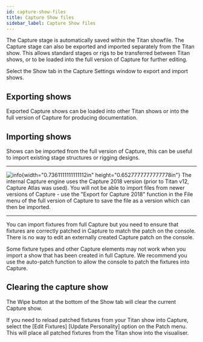 ```yaml
---
id: capture-show-files 
title: Capture Show files
sidebar_label: Capture Show files
---
```


The Capture stage is automatically saved within the Titan showfile. The
Capture stage can also be exported and imported separately from the
Titan show. This allows standard stages or rigs to be transferred
between Titan shows, or to be loaded into the full version of Capture
for further editing.

Select the Show tab in the Capture Settings window to export and import
shows.

Exporting shows
---------------

Exported Capture shows can be loaded into other Titan shows or into the
full version of Capture for producing documentation.

Importing shows
---------------

Shows can be imported from the full version of Capture, this can be
useful to import existing stage structures or rigging designs.

  --------------------------------------------------------------------------------------------- ------------------------------------------------------------------------------------------------------------------------------------------------------------------------------------------------------------------------------------------------------------------------------------------------------------------------------------
  ![info](/docs/images/image6.png){width="0.7361111111111112in" height="0.6527777777777778in"}   The internal Capture engine uses the Capture 2018 version (prior to Titan v12, Capture Atlas was used). You will not be able to import files from newer versions of Capture - use the "Export for Capture 2018" function in the File menu of the full version of Capture to save the file as a version which can then be imported.
  --------------------------------------------------------------------------------------------- ------------------------------------------------------------------------------------------------------------------------------------------------------------------------------------------------------------------------------------------------------------------------------------------------------------------------------------

You can import fixtures from full Capture but you need to ensure that
fixtures are correctly patched in Capture to match the patch on the
console. There is no way to edit an externally created Capture patch on
the console.

Some fixture types and other Capture elements may not work when you
import a show that has been created in full Capture. We recommend you
use the auto-patch function to allow the console to patch the fixtures
into Capture.

Clearing the capture show
-------------------------

The Wipe button at the bottom of the Show tab will clear the current
Capture show.

If you need to reload patched fixtures from your Titan show into
Capture, select the \[Edit Fixtures\] \[Update Personality\] option on
the Patch menu. This will place all patched fixtures from the Titan show
into the visualiser.


